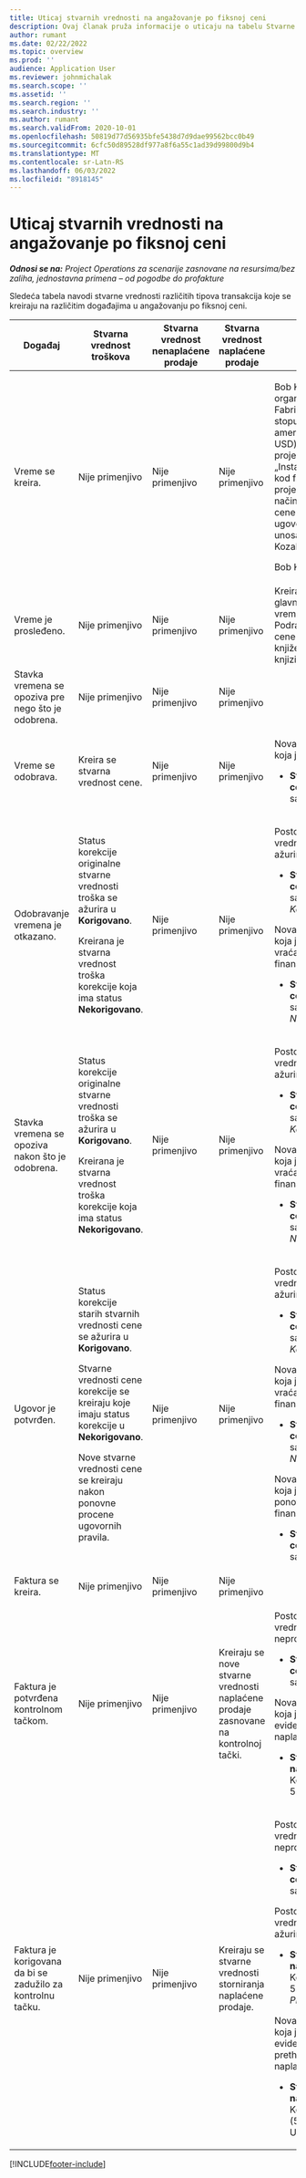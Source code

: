```yaml
---
title: Uticaj stvarnih vrednosti na angažovanje po fiksnoj ceni
description: Ovaj članak pruža informacije o uticaju na tabelu Stvarne vrednosti na različite događaje tokom životnog ciklusa angažovanja po fiksnoj ceni u usluzi Microsoft Dynamics 365 Project Operations.
author: rumant
ms.date: 02/22/2022
ms.topic: overview
ms.prod: ''
audience: Application User
ms.reviewer: johnmichalak
ms.search.scope: ''
ms.assetid: ''
ms.search.region: ''
ms.search.industry: ''
ms.author: rumant
ms.search.validFrom: 2020-10-01
ms.openlocfilehash: 50819d77d56935bfe5438d7d9dae99562bcc0b49
ms.sourcegitcommit: 6cfc50d89528df977a8f6a55c1ad39d99800d9b4
ms.translationtype: MT
ms.contentlocale: sr-Latn-RS
ms.lasthandoff: 06/03/2022
ms.locfileid: "8918145"
---
```

# <a name="actuals-impact-in-a-fixed-price-engagement"></a>Uticaj stvarnih vrednosti na angažovanje po fiksnoj ceni

_**Odnosi se na:** Project Operations za scenarije zasnovane na resursima/bez zaliha, jednostavna primena – od pogodbe do profakture_

Sledeća tabela navodi stvarne vrednosti različitih tipova transakcija koje se kreiraju na različitim događajima u angažovanju po fiksnoj ceni.

| Događaj | Stvarna vrednost troškova | Stvarna vrednost nenaplaćene prodaje | Stvarna vrednost naplaćene prodaje | Primer |
|---|---|---|---|---|
| Vreme se kreira. | Nije primenjivo | Nije primenjivo | Nije primenjivo | <p>Bob Kozak, iz organizacione jedinice Fabrikam US koja ima stopu cene od 100 američkih dolara (100 USD) na sat, radi na projektu koji nosi ime „Instalacija naoružanja kod firme Adatum“. Ovaj projekat je mapiran na način naplate fiksne cene u predmetu ugovora. Evo primera unosa vremena Boba Kozaka:</p><p>Bob Kozak – 8 sati</p> |
| Vreme je prosleđeno. | Nije primenjivo | Nije primenjivo | Nije primenjivo | Kreira se stavka cene u glavnoj knjizi za stavku vremena. Podrazumevana stopa cene se unosi u stavku knjiženja u glavnoj knjizi. |
| Stavka vremena se opoziva pre nego što je odobrena. | Nije primenjivo | Nije primenjivo | Nije primenjivo | |
| Vreme se odobrava. | Kreira se stvarna vrednost cene. | Nije primenjivo | Nije primenjivo | <p>Nova stvarna vrednost koja je kreirana:</p><ul><li>**Stvarna vrednost cene:** Bob Kozak, 8 sati, 800</li></ul> |
| Odobravanje vremena je otkazano. | <p>Status korekcije originalne stvarne vrednosti troška se ažurira u **Korigovano**.</p><p>Kreirana je stvarna vrednost troška korekcije koja ima status **Nekorigovano**.</p> | Nije primenjivo | Nije primenjivo | <p>Postojeća stvarna vrednost koja se ažurira:</p><ul><li>**Stvarna vrednost cene**: Bob Kozak, 8 sati, 800 USD, *Korigovano*</li></ul><p>Nova stvarna vrednost koja je kreirana za vraćanje prethodnog finansijskog uticaja:</p><ul><li>**Stvarna vrednost cene**: Bob Kozak (8 sati), (800 USD), *Nekorigovano*</li></ul> |
| Stavka vremena se opoziva nakon što je odobrena. | <p>Status korekcije originalne stvarne vrednosti troška se ažurira u **Korigovano**.</p><p>Kreirana je stvarna vrednost troška korekcije koja ima status **Nekorigovano**.</p> | Nije primenjivo | Nije primenjivo | <p>Postojeća stvarna vrednost koja se ažurira:</p><ul><li>**Stvarna vrednost cene**: Bob Kozak, 8 sati, 800 USD, *Korigovano*</li></ul><p>Nova stvarna vrednost koja je kreirana za vraćanje prethodnog finansijskog uticaja:</p><ul><li>**Stvarna vrednost cene**: Bob Kozak (8 sati), (800 USD), *Nekorigovano*</li></ul> |
| Ugovor je potvrđen. | <p>Status korekcije starih stvarnih vrednosti cene se ažurira u **Korigovano**.</p><p>Stvarne vrednosti cene korekcije se kreiraju koje imaju status korekcije u **Nekorigovano**.</p><p>Nove stvarne vrednosti cene se kreiraju nakon ponovne procene ugovornih pravila.</p> | Nije primenjivo | Nije primenjivo | <p>Postojeća stvarna vrednost koja se ažurira:</p><ul><li>**Stvarna vrednost cene**: Bob Kozak, 8 sati, 800 USD, *Korigovano*</li></ul><p>Nova stvarna vrednost koja je kreirana za vraćanje prethodnog finansijskog uticaja:</p><ul><li>**Stvarna vrednost cene**: Bob Kozak (8 sati), (800 USD), *Nekorigovano*</li></ul><p>Nova stvarna vrednost koja je kreirana za ponovo procenjeni finansijski uticaj:</p><ul><li>**Stvarna vrednost cene:** Bob Kozak, 8 sati, 800</li></ul> |
| Faktura se kreira. | Nije primenjivo | Nije primenjivo | Nije primenjivo | |
| Faktura je potvrđena kontrolnom tačkom. | Nije primenjivo | Nije primenjivo | Kreiraju se nove stvarne vrednosti naplaćene prodaje zasnovane na kontrolnoj tački. | <p>Postojeća stvarna vrednost koja ostaje nepromenjena:</p><ul><li>**Stvarna vrednost cene:** Bob Kozak, 8 sati, 800</li></ul><p>Nova stvarna vrednost koja je kreirana za evidentiranje vrednosti naplaćene prodaje:</p><ul><li>**Stvarna vrednost naplaćene ponude:** Kontrolna tačka, 5.000 USD</li></ul> |
| Faktura je korigovana da bi se zadužilo za kontrolnu tačku. | Nije primenjivo | Nije primenjivo | Kreiraju se stvarne vrednosti storniranja naplaćene prodaje. | <p>Postojeća stvarna vrednost koja ostaje nepromenjena:</p><ul><li>**Stvarna vrednost cene:** Bob Kozak, 8 sati, 800 USD</li></ul><p>Postojeća stvarna vrednost koja se ažurira:</p><ul><li>**Stvarna vrednost naplaćene ponude**: Kontrolna tačka, 5.000 USD. *Prilagođeno*</li></ul><p>Nova stvarna vrednost koja je kreirana za evidentiranje storniranje prethodne vrednosti naplaćene prodaje:</p><ul><li>**Stvarna vrednost naplaćene ponude**: Kontrolna tačka (5.000 USD),*Neprilagođeno*</li></ul> |

[!INCLUDE[footer-include](../includes/footer-banner.md)]
